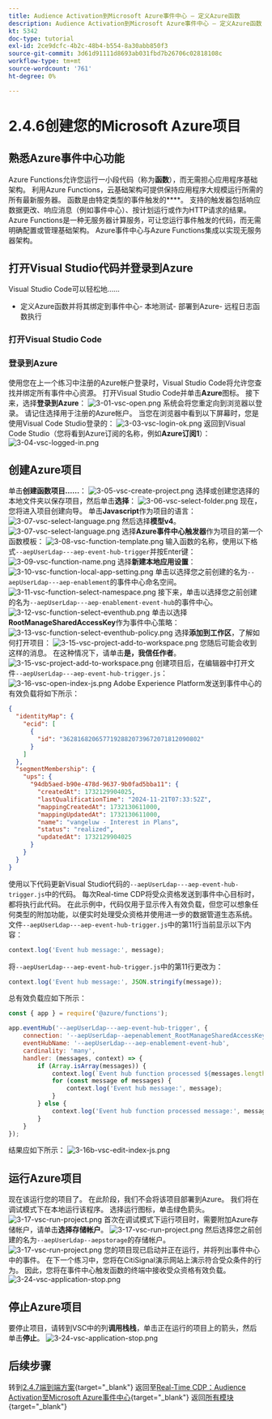 ```yaml
---
title: Audience Activation到Microsoft Azure事件中心 — 定义Azure函数
description: Audience Activation到Microsoft Azure事件中心 — 定义Azure函数
kt: 5342
doc-type: tutorial
exl-id: 2ce9dcfc-4b2c-48b4-b554-8a30abb850f3
source-git-commit: 3d61d91111d8693ab031fbd7b26706c02818108c
workflow-type: tm+mt
source-wordcount: '761'
ht-degree: 0%

---
```


# 2.4.6创建您的Microsoft Azure项目

## 熟悉Azure事件中心功能

Azure Functions允许您运行一小段代码（称为&#x200B;**函数**），而无需担心应用程序基础架构。 利用Azure Functions，云基础架构可提供保持应用程序大规模运行所需的所有最新服务器。
函数是由特定类型的事件触发的&#x200B;****。 支持的触发器包括响应数据更改、响应消息（例如事件中心）、按计划运行或作为HTTP请求的结果。
Azure Functions是一种无服务器计算服务，可让您运行事件触发的代码，而无需明确配置或管理基础架构。
Azure事件中心与Azure Functions集成以实现无服务器架构。
## 打开Visual Studio代码并登录到Azure

Visual Studio Code可以轻松地……
- 定义Azure函数并将其绑定到事件中心- 本地测试- 部署到Azure- 远程日志函数执行
### 打开Visual Studio Code

### 登录到Azure

使用您在上一个练习中注册的Azure帐户登录时，Visual Studio Code将允许您查找并绑定所有事件中心资源。
打开Visual Studio Code并单击&#x200B;**Azure**&#x200B;图标。
接下来，选择&#x200B;**登录到Azure**：
![3-01-vsc-open.png](./images/301vscopen.png)
系统会将您重定向到浏览器以登录。 请记住选择用于注册的Azure帐户。
当您在浏览器中看到以下屏幕时，您是使用Visual Code Studio登录的：
![3-03-vsc-login-ok.png](./images/303vscloginok.png)
返回到Visual Code Studio（您将看到Azure订阅的名称，例如&#x200B;**Azure订阅1**）：
![3-04-vsc-logged-in.png](./images/304vscloggedin.png)
## 创建Azure项目

单击&#x200B;**创建函数项目……**：
![3-05-vsc-create-project.png](./images/vsc2.png)
选择或创建您选择的本地文件夹以保存项目，然后单击&#x200B;**选择**：
![3-06-vsc-select-folder.png](./images/vsc3.png)
现在，您将进入项目创建向导。 单击&#x200B;**Javascript**&#x200B;作为项目的语言：
![3-07-vsc-select-language.png](./images/vsc4.png)
然后选择&#x200B;**模型v4**。
![3-07-vsc-select-language.png](./images/vsc4a.png)
选择&#x200B;**Azure事件中心触发器**&#x200B;作为项目的第一个函数模板：
![3-08-vsc-function-template.png](./images/vsc5.png)
输入函数的名称，使用以下格式`--aepUserLdap---aep-event-hub-trigger`并按Enter键：
![3-09-vsc-function-name.png](./images/vsc6.png)
选择&#x200B;**新建本地应用设置**：
![3-10-vsc-function-local-app-setting.png](./images/vsc7.png)
单击以选择您之前创建的名为`--aepUserLdap---aep-enablement`的事件中心命名空间。
![3-11-vsc-function-select-namespace.png](./images/vsc8.png)
接下来，单击以选择您之前创建的名为`--aepUserLdap---aep-enablement-event-hub`的事件中心。
![3-12-vsc-function-select-eventhub.png](./images/vsc9.png)
单击以选择&#x200B;**RootManageSharedAccessKey**&#x200B;作为事件中心策略：
![3-13-vsc-function-select-eventhub-policy.png](./images/vsc10.png)
选择&#x200B;**添加到工作区**，了解如何打开项目：
![3-15-vsc-project-add-to-workspace.png](./images/vsc12.png)
您随后可能会收到这样的消息。 在这种情况下，请单击&#x200B;**是，我信任作者**。
![3-15-vsc-project-add-to-workspace.png](./images/vsc12a.png)
创建项目后，在编辑器中打开文件`--aepUserLdap---aep-event-hub-trigger.js`：
![3-16-vsc-open-index-js.png](./images/vsc13.png)
Adobe Experience Platform发送到事件中心的有效负载将如下所示：
```json
{
  "identityMap": {
    "ecid": [
      {
        "id": "36281682065771928820739672071812090802"
      }
    ]
  },
  "segmentMembership": {
    "ups": {
      "94db5aed-b90e-478d-9637-9b0fad5bba11": {
        "createdAt": 1732129904025,
        "lastQualificationTime": "2024-11-21T07:33:52Z",
        "mappingCreatedAt": 1732130611000,
        "mappingUpdatedAt": 1732130611000,
        "name": "vangeluw - Interest in Plans",
        "status": "realized",
        "updatedAt": 1732129904025
      }
    }
  }
}
```

使用以下代码更新Visual Studio代码的`--aepUserLdap---aep-event-hub-trigger.js`中的代码。 每次Real-time CDP将受众资格发送到事件中心目标时，都将执行此代码。 在此示例中，代码仅用于显示传入有效负载，但您可以想象任何类型的附加功能，以便实时处理受众资格并使用进一步的数据管道生态系统。
文件`--aepUserLdap---aep-event-hub-trigger.js`中的第11行当前显示以下内容：
```javascript
context.log('Event hub message:', message);
```

将`--aepUserLdap---aep-event-hub-trigger.js`中的第11行更改为：
```javascript
context.log('Event hub message:', JSON.stringify(message));
```

总有效负载应如下所示：
```javascript
const { app } = require('@azure/functions');

app.eventHub('--aepUserLdap---aep-event-hub-trigger', {
    connection: '--aepUserLdap--aepenablement_RootManageSharedAccessKey_EVENTHUB',
    eventHubName: '--aepUserLdap---aep-enablement-event-hub',
    cardinality: 'many',
    handler: (messages, context) => {
        if (Array.isArray(messages)) {
            context.log(`Event hub function processed ${messages.length} messages`);
            for (const message of messages) {
                context.log('Event hub message:', message);
            }
        } else {
            context.log('Event hub function processed message:', messages);
        }
    }
});
```


结果应如下所示：
![3-16b-vsc-edit-index-js.png](./images/vsc1.png)
## 运行Azure项目

现在该运行您的项目了。 在此阶段，我们不会将该项目部署到Azure。 我们将在调试模式下在本地运行该程序。 选择运行图标，单击绿色箭头。
![3-17-vsc-run-project.png](./images/vsc14.png)
首次在调试模式下运行项目时，需要附加Azure存储帐户，请单击&#x200B;**选择存储帐户**。
![3-17-vsc-run-project.png](./images/vsc14a.png)
然后选择您之前创建的名为`--aepUserLdap--aepstorage`的存储帐户。
![3-17-vsc-run-project.png](./images/vsc14b.png)
您的项目现已启动并正在运行，并将列出事件中心中的事件。 在下一个练习中，您将在CitiSignal演示网站上演示符合受众条件的行为。 因此，您将在事件中心触发函数的终端中接收受众资格有效负载。
![3-24-vsc-application-stop.png](./images/vsc18.png)
## 停止Azure项目

要停止项目，请转到VSC中的列&#x200B;**调用栈栈**，单击正在运行的项目上的箭头，然后单击&#x200B;**停止**。
![3-24-vsc-application-stop.png](./images/vsc17.png)
## 后续步骤

转到[2.4.7端到端方案](./ex7.md){target="_blank"}
返回至[Real-Time CDP：Audience Activation至Microsoft Azure事件中心](./segment-activation-microsoft-azure-eventhub.md){target="_blank"}
返回[所有模块](./../../../../overview.md){target="_blank"}
